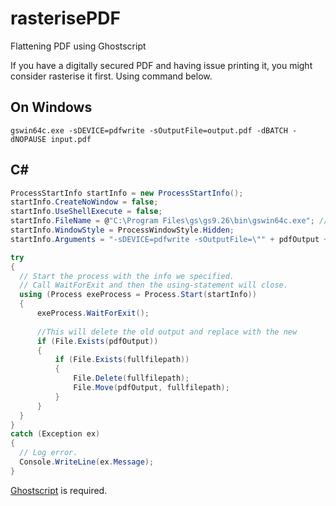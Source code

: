 # rasterisePDF
Flattening PDF using Ghostscript

If you have a digitally secured PDF and having issue printing it, you might consider rasterise it first. Using command below.

## On Windows
```
gswin64c.exe -sDEVICE=pdfwrite -sOutputFile=output.pdf -dBATCH -dNOPAUSE input.pdf
```

## C#
```C#
ProcessStartInfo startInfo = new ProcessStartInfo();
startInfo.CreateNoWindow = false;
startInfo.UseShellExecute = false;
startInfo.FileName = @"C:\Program Files\gs\gs9.26\bin\gswin64c.exe"; //This path maybe vary, check the Ghostscript platform you installed
startInfo.WindowStyle = ProcessWindowStyle.Hidden;
startInfo.Arguments = "-sDEVICE=pdfwrite -sOutputFile=\"" + pdfOutput + "\" -dBATCH -dNOPAUSE \"" + fullfilepath + "\"";

try
{
  // Start the process with the info we specified.
  // Call WaitForExit and then the using-statement will close.
  using (Process exeProcess = Process.Start(startInfo))
  {
      exeProcess.WaitForExit();
      
      //This will delete the old output and replace with the new
      if (File.Exists(pdfOutput))
      {
          if (File.Exists(fullfilepath))
          {
              File.Delete(fullfilepath);
              File.Move(pdfOutput, fullfilepath);
          }
      }
  }
}
catch (Exception ex)
{
  // Log error.
  Console.WriteLine(ex.Message);
}
```

[Ghostscript](https://www.ghostscript.com/) is required. 
